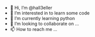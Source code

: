 - 👋 Hi, I’m @hall3eller
- 👀 I’m interested in to learn some code 
- 🌱 I’m currently learning python
- 💞️ I’m looking to collaborate on ...
- 📫 How to reach me ...

<!---
hall3eller/hall3eller is a ✨ special ✨ repository because its `README.md` (this file) appears on your GitHub profile.
You can click the Preview link to take a look at your changes.
--->
